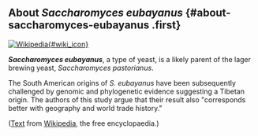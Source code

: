 About *Saccharomyces eubayanus* {#about-saccharomyces-eubayanus .first}
-------------------------------

[![Wikipedia](/img/wikipedia_logo_v2_en.png){#wiki_icon}](http://en.wikipedia.org/wiki/Saccharomyces_eubayanus)

***Saccharomyces eubayanus***, a type of yeast, is a likely parent of
the lager brewing yeast, *Saccharomyces pastorianus*.

The South American origins of *S. eubayanus* have been subsequently
challenged by genomic and phylogenetic evidence suggesting a Tibetan
origin. The authors of this study argue that their result also
\"corresponds better with geography and world trade history.\"

([Text](http://en.wikipedia.org/wiki/Saccharomyces_eubayanus) from
[Wikipedia](http://en.wikipedia.org/), the free encyclopaedia.)
